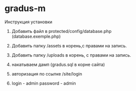 gradus-m
========

Инструкция установки

1) Добавить файл в protected/config/database.php (database.exemple.php)
 
2) Добавить папку /assets в корень,с правами на запись.
 
3) Добавить папку /uploads в корень, с правами на запись.

4) накатываем дамп (gradus.sql в корне сайта)

5) авторизация по ссылке /site/login

6) login    - admin
   password - admin
